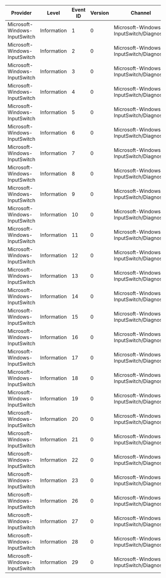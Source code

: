 Provider                       |  Level        |  Event ID  |  Version  |  Channel                                   |  Task                         |  Opcode  |  Keyword                   |  Message
-------------------------------|---------------|------------|-----------|--------------------------------------------|-------------------------------|----------|----------------------------|---------
Microsoft-Windows-InputSwitch  |  Information  |  1         |  0        |  Microsoft-Windows-InputSwitch/Diagnostic  |  InitializeBackend            |  Start   |  Perf InputSwitch_Keyword  |
Microsoft-Windows-InputSwitch  |  Information  |  2         |  0        |  Microsoft-Windows-InputSwitch/Diagnostic  |  InitializeBackend            |  Stop    |  Perf InputSwitch_Keyword  |
Microsoft-Windows-InputSwitch  |  Information  |  3         |  0        |  Microsoft-Windows-InputSwitch/Diagnostic  |  ShutdownBackend              |  Start   |  Perf InputSwitch_Keyword  |
Microsoft-Windows-InputSwitch  |  Information  |  4         |  0        |  Microsoft-Windows-InputSwitch/Diagnostic  |  ShutdownBackend              |  Stop    |  Perf InputSwitch_Keyword  |
Microsoft-Windows-InputSwitch  |  Information  |  5         |  0        |  Microsoft-Windows-InputSwitch/Diagnostic  |  ShowInputSwitch              |  Start   |  Perf InputSwitch_Keyword  |
Microsoft-Windows-InputSwitch  |  Information  |  6         |  0        |  Microsoft-Windows-InputSwitch/Diagnostic  |  ShowInputSwitch              |  Stop    |  Perf InputSwitch_Keyword  |
Microsoft-Windows-InputSwitch  |  Information  |  7         |  0        |  Microsoft-Windows-InputSwitch/Diagnostic  |  HideInputSwitch              |  Start   |  Perf InputSwitch_Keyword  |
Microsoft-Windows-InputSwitch  |  Information  |  8         |  0        |  Microsoft-Windows-InputSwitch/Diagnostic  |  HideInputSwitch              |  Stop    |  Perf InputSwitch_Keyword  |
Microsoft-Windows-InputSwitch  |  Information  |  9         |  0        |  Microsoft-Windows-InputSwitch/Diagnostic  |  SelectInputMethod            |  Start   |  Perf InputSwitch_Keyword  |
Microsoft-Windows-InputSwitch  |  Information  |  10        |  0        |  Microsoft-Windows-InputSwitch/Diagnostic  |  SelectInputMethod            |  Stop    |  Perf InputSwitch_Keyword  |
Microsoft-Windows-InputSwitch  |  Information  |  11        |  0        |  Microsoft-Windows-InputSwitch/Diagnostic  |  SelectInputModality          |  Start   |  Perf InputSwitch_Keyword  |
Microsoft-Windows-InputSwitch  |  Information  |  12        |  0        |  Microsoft-Windows-InputSwitch/Diagnostic  |  SelectInputModality          |  Stop    |  Perf InputSwitch_Keyword  |
Microsoft-Windows-InputSwitch  |  Information  |  13        |  0        |  Microsoft-Windows-InputSwitch/Diagnostic  |  SelectInputModality          |          |  Perf InputSwitch_Keyword  |
Microsoft-Windows-InputSwitch  |  Information  |  14        |  0        |  Microsoft-Windows-InputSwitch/Diagnostic  |  ClickOrTouchOrEnterReceived  |          |  Perf InputSwitch_Keyword  |
Microsoft-Windows-InputSwitch  |  Information  |  15        |  0        |  Microsoft-Windows-InputSwitch/Diagnostic  |  ModalitySelectedStandard     |          |  Perf InputSwitch_Keyword  |
Microsoft-Windows-InputSwitch  |  Information  |  16        |  0        |  Microsoft-Windows-InputSwitch/Diagnostic  |  ModalitySelectedSplit        |          |  Perf InputSwitch_Keyword  |
Microsoft-Windows-InputSwitch  |  Information  |  17        |  0        |  Microsoft-Windows-InputSwitch/Diagnostic  |  ModalitySelectedHandwriting  |          |  Perf InputSwitch_Keyword  |
Microsoft-Windows-InputSwitch  |  Information  |  18        |  0        |  Microsoft-Windows-InputSwitch/Diagnostic  |  ModalitySelectedClassic      |          |  Perf InputSwitch_Keyword  |
Microsoft-Windows-InputSwitch  |  Information  |  19        |  0        |  Microsoft-Windows-InputSwitch/Diagnostic  |  ModalitySelectedOneHanded    |          |  Perf InputSwitch_Keyword  |
Microsoft-Windows-InputSwitch  |  Information  |  20        |  0        |  Microsoft-Windows-InputSwitch/Diagnostic  |  ModeIconUpdate               |          |  Perf InputSwitch_Keyword  |
Microsoft-Windows-InputSwitch  |  Information  |  21        |  0        |  Microsoft-Windows-InputSwitch/Diagnostic  |  ModeIconClear                |          |  Perf InputSwitch_Keyword  |
Microsoft-Windows-InputSwitch  |  Information  |  22        |  0        |  Microsoft-Windows-InputSwitch/Diagnostic  |  ModeIconLeftClick            |          |  Perf InputSwitch_Keyword  |
Microsoft-Windows-InputSwitch  |  Information  |  23        |  0        |  Microsoft-Windows-InputSwitch/Diagnostic  |  ModeIconRightClick           |          |  Perf InputSwitch_Keyword  |
Microsoft-Windows-InputSwitch  |  Information  |  26        |  0        |  Microsoft-Windows-InputSwitch/Diagnostic  |  IMEConsentUXFlyoutShow       |  Start   |                            |
Microsoft-Windows-InputSwitch  |  Information  |  27        |  0        |  Microsoft-Windows-InputSwitch/Diagnostic  |  IMEConsentUXFlyoutShow       |  Stop    |                            |
Microsoft-Windows-InputSwitch  |  Information  |  28        |  0        |  Microsoft-Windows-InputSwitch/Diagnostic  |  IMEConsentUXFlyoutDismiss    |  Start   |                            |
Microsoft-Windows-InputSwitch  |  Information  |  29        |  0        |  Microsoft-Windows-InputSwitch/Diagnostic  |  IMEConsentUXFlyoutDismiss    |  Stop    |                            |